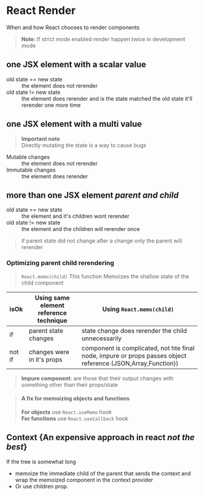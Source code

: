 # React Render

When and how React chooses to render components

> **Note**: If strict mode enabled render happen twice in development mode

## one JSX element with a scalar value

<dl>
    <dt>old state == new state</dt>
    <dd> the element does not rerender </dd>
    <dt>old state != new state</dt>
    <dd> the element does rerender and is the state matched the old state it'll rerender one more time</dd>
</dl>

## one JSX element with a multi value

> **Important note**  
> Directly mutating the state is a way to cause bugs

<dl>
    <dt>Mutable changes</dt>
    <dd> the element does not rerender </dd>
    <dt>Immutable changes </dt>
    <dd> the element does rerender </dd>
</dl>

## more than one JSX element *parent and child*

<dl>
    <dt>old state == new state</dt>
    <dd> the element and it's children wont rerender </dd>
    <dt>old state != new state</dt>
    <dd> the element and the children will rerender once </dd>
</dl>

> if parent state did not change after a change only the parent will rerender

### Optimizing parent child rerendering

> `React.memo(child)` This function Memoizes the shallow state of the child component 

isOk | Using same element reference technique | Using `React.memo(child)`
--- | --- | ---
if | parent state changes |  state change does rerender the child unnecessarily
not if | changes were in it's props | component is complicated, not hte final node, impure or props passes object reference (JSON,Array,Function))

> **Impure component**: are those that their output changes with something other than their props/state

> #### A fix for memoizing objects and functions  
> **For objects** use `React.useMemo` hook  
> **For functions** use `React.useCallback` hook

## Context {An expensive approach in react *not the best*}

If the tree is somewhat long

* memoize the immediate child of the parent that sends the context and wrap the memoized component in the context provider
* Or use children prop.